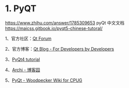 # 1. PyQT




https://www.zhihu.com/answer/1785309653
pyQt
中文文档
https://maicss.gitbook.io/pyqt5-chinese-tutoral/











1、官方社区：[Qt Forum](https://link.zhihu.com/?target=https%3A//forum.qt.io/)

2、官方博客：[Qt Blog - For Developers by Developers](https://link.zhihu.com/?target=http%3A//blog.qt.io/)

3、[PyQt4 tutorial](https://link.zhihu.com/?target=http%3A//zetcode.com/gui/pyqt4/)

4、[Archi - 博客园](https://link.zhihu.com/?target=http%3A//www.cnblogs.com/archisama/)

5、[PyQt - Woodpecker Wiki for CPUG](https://link.zhihu.com/?target=http%3A//wiki.woodpecker.org.cn/moin/PyQt)























